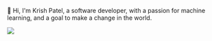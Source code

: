 :wave: Hi, I'm Krish Patel, a software developer, with a passion for machine learning, and a goal to make a change in the world.


<img src="https://www.techfunnel.com/wp-content/uploads/2020/12/machine-learning-vs-deep-learning.png">
